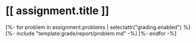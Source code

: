 # [[ assignment.title ]]

[%- for problem in assignment.problems | selectattr("grading.enabled") %]
[%- include "template:grade/report/problem.md" -%]
[%- endfor -%]
